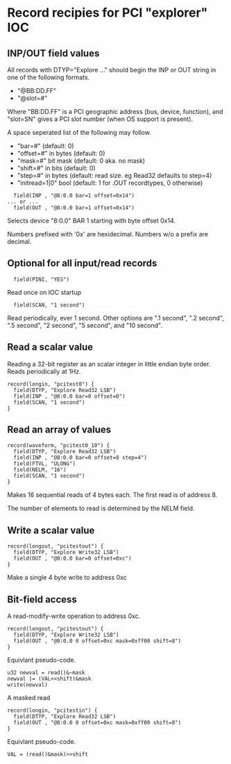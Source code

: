 Record recipies for PCI "explorer" IOC
======================================

INP/OUT field values
--------------------

All records with DTYP="Explore ..." should begin the INP or OUT string
in one of the following formats.

* "@BB:DD.FF"
* "@slot=#"

Where "BB:DD.FF" is a PCI geographic address (bus, device, function),
and "slot=SN" gives a PCI slot number (when OS support is present).

A space seperated list of the following may follow.

* "bar=#" (default: 0)
* "offset=#" in bytes (default: 0)
* "mask=#" bit mask (default: 0 aka. no mask)
* "shift=#" in bits (default: 0)
* "step=#" in bytes (default: read size.  eg Read32 defaults to step=4)
* "initread=1|0" bool (default: 1 for .OUT recordtypes, 0 otherwise)

```
  field(INP , "@8:0.0 bar=1 offset=0x14")
... or ...
  field(OUT , "@8:0.0 bar=1 offset=0x14")
```

Selects device "8:0.0" BAR 1 starting with byte offset 0x14.

Numbers prefixed with '0x' are hexidecimal.  Numbers w/o a prefix are decimal.

Optional for all input/read records
-----------------------------------

```
  field(PINI, "YES")
```

Read once on IOC startup

```
  field(SCAN, "1 second")
```

Read periodically, ever 1 second.  Other options are ".1 second", ".2 second",
".5 second", "2 second", "5 second", and "10 second".


Read a scalar value
-------------------

Reading a 32-bit register as an scalar integer in little endian byte order.
Reads periodically at 1Hz.

```
record(longin, "pcitest0") {
  field(DTYP, "Explore Read32 LSB")
  field(INP , "@8:0.0 bar=0 offset=0")
  field(SCAN, "1 second")
}
```

Read an array of values
-----------------------

```
record(waveform, "pcitest0_10") {
  field(DTYP, "Explore Read32 LSB")
  field(INP , "@8:0.0 bar=0 offset=8 step=4")
  field(FTVL, "ULONG")
  field(NELM, "16")
  field(SCAN, "1 second")
}
```

Makes 16 sequential reads of 4 bytes each.
The first read is of address 8.

The number of elements to read is determined by the NELM field.

Write a scalar value
--------------------

```
record(longout, "pcitestout") {
  field(DTYP, "Explore Write32 LSB")
  field(OUT , "@8:0.0 bar=0 offset=0xc")
}
```

Make a single 4 byte write to address 0xc

Bit-field access
----------------

A read-modify-write operation to address 0xc.

```
record(longout, "pcitestout") {
  field(DTYP, "Explore Write32 LSB")
  field(OUT , "@8:0.0 0 offset=0xc mask=0xff00 shift=8")
}
```

Equivlant pseudo-code.

```
u32 newval = read()&~mask
newval |= (VAL<<shift)&mask
write(newval)
```

A masked read

```
record(longin, "pcitestin") {
  field(DTYP, "Explore Read32 LSB")
  field(OUT , "@8:0.0 0 offset=0xc mask=0xff00 shift=8")
}
```

Equivlant pseudo-code.

```
VAL = (read()&mask)>>shift
```
